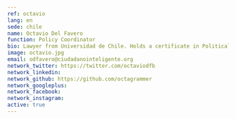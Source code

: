 ```yaml
---
ref: octavio
lang: en
sede: chile
name: Octavio Del Favero
function: Policy Coordinator
bio: Lawyer from Universidad de Chile. Holds a certificate in Political Analysis from the Public Affairs Institute of the same university.
image: octavio.jpg
email: odfavero@ciudadanointeligente.org
network_twitter: https://twitter.com/octaviodfb
network_linkedin:
network_github: https://github.com/octagrammer
network_googleplus:
network_facebook:
network_instagram:
active: true
---
```

